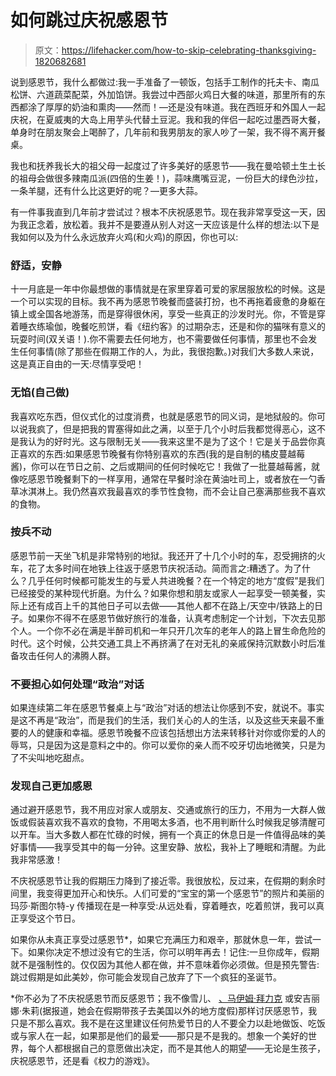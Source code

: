 # 如何跳过庆祝感恩节

> 原文：<https://lifehacker.com/how-to-skip-celebrating-thanksgiving-1820682681>

说到感恩节，我什么都做过:我一手准备了一顿饭，包括手工制作的托夫卡、南瓜松饼、六道蔬菜配菜，外加馅饼。我尝过中西部火鸡日大餐的味道，那里所有的东西都涂了厚厚的奶油和熏肉——然而！—还是没有味道。我在西班牙和外国人一起庆祝，在夏威夷的大岛上用芋头代替土豆泥。我和我的伴侣一起吃过墨西哥大餐，单身时在朋友聚会上喝醉了，几年前和我男朋友的家人吵了一架，我不得不离开餐桌。



我也和抚养我长大的祖父母一起度过了许多美好的感恩节——我在曼哈顿土生土长的祖母会做很多辣南瓜派(四倍的生姜！)，蒜味鹰嘴豆泥，一份巨大的绿色沙拉，一条羊腿，还有什么比这更好的呢？—更多大蒜。

有一件事我直到几年前才尝试过？根本不庆祝感恩节。现在我非常享受这一天，因为我正念着，放松着。我并不是要遵从别人对这一天应该是什么样的想法:以下是我如何以及为什么永远放弃火鸡(和火鸡)的原因，你也可以:

### **舒适，安静**

十一月底是一年中你最想做的事情就是在家里穿着可爱的家居服放松的时候。这是一个可以实现的目标。我不再为感恩节晚餐而盛装打扮，也不再拖着疲惫的身躯在镇上或全国各地游荡，而是穿得很休闲，享受一些真正的沙发时光。你，不管是穿着睡衣练瑜伽，晚餐吃煎饼，看《纽约客》的过期杂志，还是和你的猫咪有意义的玩耍时间(双关语！).你不需要去任何地方，也不需要做任何事情，那里也不会发生任何事情(除了那些在假期工作的人，为此，我很抱歉。)对我们大多数人来说，这是真正自由的一天:尽情享受吧！

### **无馅(自己做)**

我喜欢吃东西，但仪式化的过度消费，也就是感恩节的同义词，是地狱般的。你可以说我疯了，但是把我的胃塞得如此之满，以至于几个小时后我都觉得恶心，这不是我认为的好时光。这与限制无关——我来这里不是为了这个！它是关于品尝你真正喜欢的东西:如果感恩节晚餐有你特别喜欢的东西(我的是自制的橘皮蔓越莓酱)，你可以在节日之前、之后或期间的任何时候吃它！我做了一批蔓越莓酱，就像吃感恩节晚餐剩下的一样享用，通常在早餐时涂在黄油吐司上，或者放在一勺香草冰淇淋上。我仍然喜欢我最喜欢的季节性食物，而不会让自己塞满那些我不喜欢的食物。

### **按兵不动**

感恩节前一天坐飞机是非常特别的地狱。我还开了十几个小时的车，忍受拥挤的火车，花了太多时间在地铁上往返于感恩节庆祝活动。简而言之:糟透了。为了什么？几乎任何时候都可能发生的与爱人共进晚餐？在一个特定的地方“度假”是我们已经接受的某种现代折磨。为什么？如果你想和朋友或家人一起享受一顿美餐，实际上还有成百上千的其他日子可以去做——其他人都不在路上/天空中/铁路上的日子。如果你不得不在感恩节做好旅行的准备，认真考虑制定一个计划，下次去见那个人。一个你不必在满是半醉司机和一年只开几次车的老年人的路上冒生命危险的时代。这个时候，公共交通工具上不再挤满了在对无礼的亲戚保持沉默数小时后准备攻击任何人的沸腾人群。

### **不要担心如何处理“政治”对话**

如果连续第二年在感恩节餐桌上与“政治”对话的想法让你感到不安，就说不。事实是这不再是“政治”，而是我们的生活，我们关心的人的生活，以及这些天来最不重要的人的健康和幸福。感恩节晚餐不应该包括想出方法来转移针对你或你爱的人的辱骂，只是因为这是意料之中的。你可以爱你的亲人而不咬牙切齿地微笑，只是为了不尖叫地吃甜点。

### **发现自己更加感恩**

通过避开感恩节，我不用应对家人或朋友、交通或旅行的压力，不用为一大群人做饭或假装喜欢我不喜欢的食物，不用喝太多酒，也不用判断什么时候我足够清醒可以开车。当大多数人都在忙碌的时候，拥有一个真正的休息日是一件值得品味的美好事情——我享受其中的每一分钟。这里安静、放松，我补上了睡眠和清醒。为此我非常感激！

不庆祝感恩节让我的假期压力降到了接近零。我很放松，反过来，在假期的剩余时间里，我变得更加开心和快乐。人们可爱的“宝宝的第一个感恩节”的照片和美丽的玛莎·斯图尔特-y 传播现在是一种享受:从远处看，穿着睡衣，吃着煎饼，我可以真正享受这个节日。

如果你从未真正享受过感恩节*，如果它充满压力和艰辛，那就休息一年，尝试一下。如果你决定不想过没有它的生活，你可以明年再去！记住:一旦你成年，假期就不是强制性的。仅仅因为其他人都在做，并不意味着你必须做。但是预先警告:跳过假期是如此美妙，你可能会发现自己放弃了下一个疯狂的圣诞节。

*你不必为了不庆祝感恩节而反感恩节；我不像雪儿、 [、马伊姆·拜力克](https://www.youtube.com/watch?v=AJkOHavUH_A) 或安吉丽娜·朱莉(据报道，她会在假期带孩子去美国以外的地方度假)那样讨厌感恩节，我只是不那么喜欢。我不是在这里建议任何热爱节日的人不要全力以赴地做饭、吃饭或与家人在一起，如果那是他们的最爱——那只是不是我的。想象一个美好的世界，每个人都根据自己的意愿做出决定，而不是其他人的期望——无论是生孩子，庆祝感恩节，还是看《权力的游戏》。